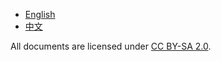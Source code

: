 - [English](./en/)
- [中文](./cn/)

All documents are licensed under [CC BY-SA 2.0](https://creativecommons.org/licenses/by-sa/2.0/deed.en).
